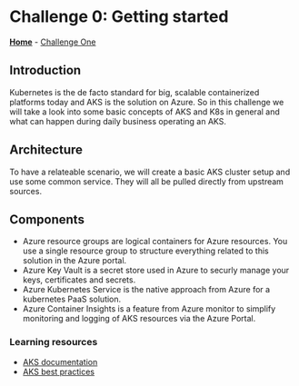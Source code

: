 # Challenge 0: Getting started

**[Home](../README.md)** - [Challenge One](./01-Setup-Environment.md)

## Introduction

Kubernetes is the de facto standard for big, scalable containerized platforms today and AKS is the solution on Azure. So in this challenge we will take a look into some basic concepts of AKS and K8s in general and what can happen during daily business operating an AKS.

## Architecture

To have a relateable scenario, we will create a basic AKS cluster setup and use some common service. They will all be pulled directly from upstream sources.

## Components

* Azure resource groups are logical containers for Azure resources. You use a single resource group to structure everything related to this solution in the Azure portal.
* Azure Key Vault is a secret store used in Azure to securly manage your keys, certificates and secrets.
* Azure Kubernetes Service is the native approach from Azure for a kubernetes PaaS solution.
* Azure Container Insights is a feature from Azure monitor to simplify monitoring and logging of AKS resources via the Azure Portal.

### Learning resources

* [AKS documentation](https://learn.microsoft.com/en-us/azure/aks/)
* [AKS best practices](https://learn.microsoft.com/en-us/azure/aks/best-practices)
